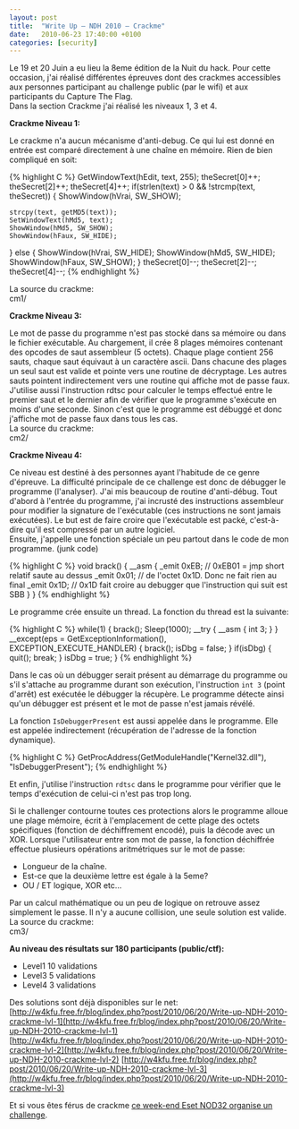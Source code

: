 ```yaml
---
layout: post
title:  "Write Up – NDH 2010 – Crackme"
date:   2010-06-23 17:40:00 +0100
categories: [security]
---
```

Le 19 et 20 Juin a eu lieu la 8eme édition de la Nuit du hack. Pour cette occasion, j'ai réalisé différentes épreuves dont des crackmes accessibles aux personnes participant au challenge public (par le wifi) et aux participants du Capture The Flag.  
Dans la section Crackme j'ai réalisé les niveaux 1, 3 et 4.

__Crackme Niveau 1:__

Le crackme n'a aucun mécanisme d'anti-debug. Ce qui lui est donné en entrée est comparé directement à une chaîne en mémoire. Rien de bien compliqué en soit:

{% highlight C %}
GetWindowText(hEdit, text, 255);
theSecret[0]++;
theSecret[2]++;
theSecret[4]++;
if(strlen(text) > 0 && !strcmp(text, theSecret)) {
    ShowWindow(hVrai, SW_SHOW);

    strcpy(text, getMD5(text));
    SetWindowText(hMd5, text);
    ShowWindow(hMd5, SW_SHOW);
    ShowWindow(hFaux, SW_HIDE);
} else {
    ShowWindow(hVrai, SW_HIDE);
    ShowWindow(hMd5, SW_HIDE);
    ShowWindow(hFaux, SW_SHOW);
}
theSecret[0]--;
theSecret[2]--;
theSecret[4]--;
{% endhighlight %}

La source du crackme:  
cm1/

__Crackme Niveau 3:__

Le mot de passe du programme n'est pas stocké dans sa mémoire ou dans le fichier exécutable. Au chargement, il crée 8 plages mémoires contenant des opcodes de saut assembleur (5 octets). Chaque plage contient 256 sauts, chaque saut équivaut à un caractère ascii. Dans chacune des plages un seul saut est valide et pointe vers une routine de décryptage. Les autres sauts pointent indirectement vers une routine qui affiche mot de passe faux.  
J'utilise aussi l'instruction rdtsc pour calculer le temps effectué entre le premier saut et le dernier afin de vérifier que le programme s'exécute en moins d'une seconde. Sinon c'est que le programme est débuggé et donc j'affiche mot de passe faux dans tous les cas.  
La source du crackme:  
cm2/

__Crackme Niveau 4:__

Ce niveau est destiné à des personnes ayant l'habitude de ce genre d'épreuve. La difficulté principale de ce challenge est donc de débugger le programme (l'analyser). J'ai mis beaucoup de routine d'anti-débug. Tout d'abord à l'entrée du programme, j'ai incrusté des instructions assembleur pour modifier la signature de l'exécutable (ces instructions ne sont jamais exécutées). Le but est de faire croire que l'exécutable est packé, c'est-à-dire qu'il est compressé par un autre logiciel.  
Ensuite, j'appelle une fonction spéciale un peu partout dans le code de mon programme. (junk code)

{% highlight C %}
void brack() {
    __asm {
        _emit 0xEB;  // 0xEB01 = jmp short relatif saute au dessus
        _emit 0x01;  // de l'octet 0x1D. Donc ne fait rien au final
        _emit 0x1D;  // 0x1D fait croire au debugger que l'instruction qui suit est SBB
    }
}
{% endhighlight %}

Le programme crée ensuite un thread. La fonction du thread est la suivante:

{% highlight C %}
while(1) {
    brack();
    Sleep(1000);
    __try {
        __asm {
            int 3;
        }
    }
    __except(eps = GetExceptionInformation(), EXCEPTION_EXECUTE_HANDLER) {
        brack();
        isDbg = false;
    }
    if(isDbg) {
        quit();
        break;
    }
    isDbg = true;
}
{% endhighlight %}

Dans le cas où un débugger serait présent au démarrage du programme ou s'il s'attache au programme durant son exécution, l'instruction `int 3` (point d'arrêt) est exécutée le débugger la récupère. Le programme détecte ainsi qu'un débugger est présent et le mot de passe n'est jamais révélé.

La fonction `IsDebuggerPresent` est aussi appelée dans le programme. Elle est appelée indirectement (récupération de l'adresse de la fonction dynamique).

{% highlight C %}
GetProcAddress(GetModuleHandle("Kernel32.dll"), "IsDebuggerPresent");
{% endhighlight %}

Et enfin, j'utilise l'instruction `rdtsc` dans le programme pour vérifier que le temps d'exécution de celui-ci n'est pas trop long.

Si le challenger contourne toutes ces protections alors le programme alloue une plage mémoire, écrit à l'emplacement de cette plage des octets spécifiques (fonction de déchiffrement encodé), puis la décode avec un XOR. Lorsque l'utilisateur entre son mot de passe, la fonction déchiffrée effectue plusieurs opérations aritmétriques sur le mot de passe:
* Longueur de la chaîne.
* Est-ce que la deuxième lettre est égale à la 5eme?
* OU / ET logique, XOR etc...

Par un calcul mathématique ou un peu de logique on retrouve assez simplement le passe. Il n'y a aucune collision, une seule solution est valide.  
La source du crackme:  
cm3/

__Au niveau des résultats sur 180 participants (public/ctf):__
* Level1 10 validations
* Level3 5 validations
* Level4 3 validations

Des solutions sont déjà disponibles sur le net:  
[http://w4kfu.free.fr/blog/index.php?post/2010/06/20/Write-up-NDH-2010-crackme-lvl-1](http://w4kfu.free.fr/blog/index.php?post/2010/06/20/Write-up-NDH-2010-crackme-lvl-1)  
[http://w4kfu.free.fr/blog/index.php?post/2010/06/20/Write-up-NDH-2010-crackme-lvl-2](http://w4kfu.free.fr/blog/index.php?post/2010/06/20/Write-up-NDH-2010-crackme-lvl-2)
[http://w4kfu.free.fr/blog/index.php?post/2010/06/20/Write-up-NDH-2010-crackme-lvl-3](http://w4kfu.free.fr/blog/index.php?post/2010/06/20/Write-up-NDH-2010-crackme-lvl-3)

Et si vous êtes férus de crackme [ce week-end Eset NOD32 organise un challenge](www.crackme.fr).
